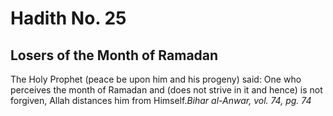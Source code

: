 Hadith No. 25
=============

Losers of the Month of Ramadan
------------------------------

The Holy Prophet (peace be upon him and his progeny) said: One who
perceives the month of Ramadan and (does not strive in it and hence) is
not forgiven, Allah distances him from Himself.*Bihar al-Anwar, vol. 74,
pg. 74*


